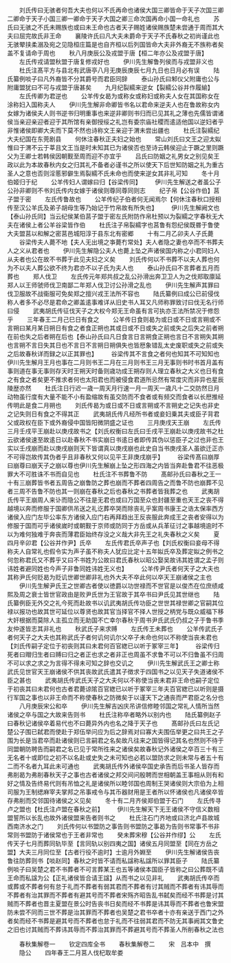 <!-- { "loadSidebar": true } -->
　　刘氏传曰无骇者何吾大夫也何以不氏再命也诸侯大国三卿皆命于天子次国三卿二卿命于天子小国三卿一卿命于天子大国之卿三命次国再命小国一命礼也
　　苏氏曰无骇之不氏未赐族也或曰未王命也古者天子赐姓诸侯赐族楚未尝通于周而其大夫曰屈完故氏非王命
　　襄陵许氏曰凡大夫未爵命于天子不氏春秋之初尚谨此也无骇翚挟柔溺及宛之见隐桓庄篇是也自齐桓以后列国皆命大夫非外裔无不族称者矣盖不复请命于周也
　　秋八月庚辰公及戎盟于唐【桓二年亦公及戎盟于唐】
　　左氏传戎请盟秋盟于唐复修戎好也
　　伊川先生解鲁列侯而与戎盟非义也
　　杜氏注髙平方与县北有武唐亭八月无庚辰庚辰七月九日也日月必有误
　　陆氏纂例啖子曰凡外裔皆不分其爵号而君臣同辞
　　泰山孙氏曰邾仪父附庸也公与附庸盟犹曰不可与戎盟于唐甚矣
　　九月纪裂繻来逆女【裂繻公谷并作履緰】
　　左氏传卿为君逆也
　　公羊传女曷为或称女或称妇或称夫人女在其国称女在涂称妇入国称夫人
　　伊川先生解非命卿皆书名以君命来逆夫人也在鲁故称女内女嫁为诸侯夫人则书逆书归明重事也来逆非卿则书归而已见其礼之薄也先儒皆谓诸侯当亲迎亲迎者迎于其所馆有亲御授绥之礼岂有委宗庙社稷而逺适他国以逆妇者乎非惟诸侯即卿大夫而下莫不然也诗称文王亲迎于渭未尝出疆也
　　杜氏注裂繻纪大夫纪国在东莞剧县
　　何休注春秋正夫妇之始也
　　常山刘氏曰文王之迎太姒惟曰于渭不云于莘且文王当是时未知其已为诸侯否也至诗云韩侯迎止于蹶之里则蹶父为王卿士若韩侯因朝觐至周而迎不亦宜乎
　　吕氏曰防姻之礼男女之别见矣王政以此为本故春秋内女之归其礼不备者必谨书之所以使天下后世知防姻之礼为重古圣人之意也否则淫慝邪僻生焉裂繻不氏未命也而使来逆女其非礼可知
　　冬十月伯姬归于纪
　　公羊传妇人谓嫁曰归【谷梁传同】
　　伊川先生解送之者虽公子公孙非卿则不书刘氏传内女嫁于诸侯则尊同尊同则志
　　纪子帛【公谷作伯】莒子盟于密
　　左氏传鲁故也
　　公羊传纪子伯者何无闻焉尔【何休注春秋口授相传至汉公羊氏及弟子胡母生等乃始记于竹帛故有所失也】
　　伊川先生解阙文也【泰山孙氏同】当云纪侯某伯莒子盟于密左氏附防作帛杜预以为裂繻之字春秋无大夫在诸侯上者公羊谷梁皆作伯
　　杜氏注子帛裂繻字也莒鲁有怨纪侯既昬于鲁使大夫盟莒以和解之密莒邑城阳淳于县东北有密郷
　　十有二月乙卯夫人子氏薨
　　谷梁传夫人薨不地【夫人无出境之亊薨冇常处】夫人者隐之妻也卒而不书葬夫人之义从君者也
　　伊川先生解隐公夫人也薨上坠之声诸侯国内称之小君同妇人从夫者也公在故不书葬于此见夫妇之义矣
　　刘氏传何以不书葬不以夫人葬也何为不以夫人葬公欲不终为君亦不以子氏为夫人也
　　泰山孙氏曰不言葬者五月而葬也
　　郑人伐卫
　　左氏传元年郑共叔之乱公孙滑出奔卫卫人为之伐郑取廪延郑人以王师虢师伐卫南鄙二年郑人伐卫讨公孙滑之乱也
　　伊川先生解声其罪曰伐卫服故不战衞服可免矣郑之擅兴戎王法所不容也
　　陆氏纂例曰成公已前侵伐称人者多不必尽是君命之卿盖逺事难详从旧史书人耳又凡师称罪致讨曰伐无名行师曰侵
　　武夷胡氏传征伐天子之大权今郑无王命虽有言可执亦王法所禁况于修怨乎
　　三年春王二月己巳日有食之
　　公羊传日食则曷为或日或不日或言朔或不言朔曰某月某日朔日有食之者食正朔也其或日或不日或失之前或失之后失之前者朔在前也失之后者朔在后也【泰山孙氏曰凡日食言日言朔食正朔也言日不言朔失其朔也言朔不言日失其日也不言日不言朔日朔俱失也皆厯象错乱太史废职或失之前或失之后故春秋详而録之以正其罪也】
　　谷梁传其不言食之者何也知其不可知知也伊川先生解月王月也事在二月则书王二月在三月则书王三月无事则书时书首月盖有事则道在事无事则存天时王朔天时备则歳功成王朔存则人理立春秋之大义也日有食之有食之者矣更不推求者何也太阳君也而被侵食君道所忌然有常度灾而非异也星辰陵歴亦然
　　杜氏注日行迟一歳一周天月行速一月一周天一歳凡十二交防然日月动物虽行度有大量不能不小有盈缩故有虽交防而不食者或有频交而食者以长厯推经传明此是食二月朔也
　　刘氏传曷为或日或不日或言朔或不言朔史之记失也非史之记失则日有食之不得其正
　　武夷胡氏传凡经所书者或妾妇乗其夫或臣子背君父或政权在臣下或外裔侵中国皆阳微阴盛之证也
　　三月庚戌天王崩
　　左氏传三月壬戌平王崩赴以庚戌故书之【刘氏权衡曰左氏曰壬戌平王崩赴以庚戌故书之杜云欲诸侯速至故逺日以赴春秋不书实崩日书逺日者即传其伪以惩臣子之过也非也王实以壬戌崩而赴以庚戌崩则天下皆谓真以庚戌崩也此史自当书庚戌圣人虽欲迁正亦不可得岂故传其伪者乎且非春秋又何以见平王非庚戌崩乎】
　　谷梁传髙曰崩厚曰崩尊曰崩天子之崩以尊也伊川先生解崩上坠之形四海之内皆当奔赴鲁君不往恶极罪大不可胜诛不书而自见也
　　杜氏注不书葬鲁不防
　　髙邮孙氏曰春秋之王一十有三崩葬皆书者五周告之崩鲁防之葬也崩而不葬者四周告之而鲁不防也崩葬不见者三周不告鲁不防也其一则崩在春秋之后也春秋之书葬者皆我葬之也
　　武夷胡氏传平王崩周人来讣而隐公不往是无君也或曰万国至众也封疆至重也天王之丧不得越境以奔而修服于国卿供吊送之礼讫葬卒哭而除丧礼乎案周书康王之诰太保率西方诸侯入应门左毕公率东方诸侯入应门右再拜趋出王反丧服此奔成王之丧者安得以为修服于国而可乎诸侯嵗时或朝觐于京师或防同于方岳或从兵革征讨之事越境逾时不以为难何独难于奔丧而薄君臣始终存没之义哉大非先王之礼失春秋之义矣
　　夏四月辛卯君【公谷并作尹】氏卒
　　左氏传君氏卒声子也【刘氏权衡曰妾母不得称夫人自常礼也假令实为声子虽不称夫人犹应比定十五年姒氏卒及葬定姒之例书之何忽称君氏又不葬乎又曰不书姓为公故曰君氏春秋以昭公娶吴故讳其姓谓之孟子则讳姓者避同姓也今声子非鲁同姓讳姓无义也】
　　公羊传尹氏者何天子之大夫也其称尹氏何贬曷为贬讥世卿世卿非礼也外大夫不卒此何以卒天王崩诸侯之主也
　　伊川先生解尹氏王之世卿古者使以徳爵以功世禄而不世官是以俊杰在位庶绩咸熙及周之衰士皆世官政由是败尹氏世为王官故于其卒书曰尹氏见其世继也
　　陆氏纂例臣无外交之礼今死而赴故书以讥武夷胡氏传功臣之世世其禄世卿之官嗣其位禄以报功也故其世可延位以尊贤也故其官当择官不择人世授之柄党与既众威福下移大奸根据而莫除人主孤立而无助国不亡幸尔春秋于周书尹氏武氏仍叔之子于鲁书季友仲遂皆志其非礼也
　　秋武氏子来求赙
　　左氏传王未葬也
　　公羊传武氏子者何天子之大夫也其称武氏子者何讥何讥尔父卒子未命也何以不称使当丧未君也【刘氏传嗣子定位于初丧则其曰未君何百官緫已以听于冢宰三年】
　　谷梁传归死者曰赗归生者曰赙曰归之者正也求之者非正也周虽不求鲁不可以不归鲁虽不归周不可以求之求之为言得不得未可知之辞也交讥之
　　伊川先生解武氏王之卿士称武氏见世官天王崩诸侯不供其丧故武氏遣其子徴求于四国书之以见天子失道诸侯不臣之甚也
　　武夷胡氏传武氏天子之大夫何以不称使当丧未君非王命也嗣子定位于初丧其曰未君何也古者君薨谅隂百官緫已以听于冢宰三年夫百官緫已以听则是摄行军国之事也以非王命而不称使春秋之防微矣于以谨天下之通丧而严君臣之名分也
　　八月庚辰宋公和卒
　　伊川先生解吉凶庆吊讲信修睦邻国之常礼人情所当然诸侯之卒与国之大故来告则书
　　杜氏注称卒者略外以别内也
　　陆氏纂例赵子曰春秋记诸侯卒着易代也不曰薨异外内也名之降于天子也
　　髙邮孙氏曰左氏记楚公子围已弑君而使赴于郑伍举问应为后之辞焉对曰寡大夫围伍举更之曰共王之子围为长是当君卒而赴诸侯则已言嗣君之名矣故凡往来之国皆得记其名也然则不待于同盟朝防聘告而嗣君之名已见于常所徃来之诸侯矣故春秋记外诸侯之卒百三十有三无名者十或即位之初不以名赴或史失之未可知也必若以盟防求之则未常与者五十有二而不名者九耳此未可通也
　　武夷胡氏传外诸侯卒国史承告而后书圣人皆存而弗削曷为弗削春秋天子之事也古者诸侯之邦交间问殷聘而世相朝盖王事相从则有和好之情及告终易代则有吊恤之礼是诸侯所以睦邻国也周制王哭诸侯则大宗伯为上相司服为王制缌麻宰夫掌邦之吊事戒令与其币器财用是王者所以怀诸侯也凡诸侯卒皆存弗削而交邻国待诸侯之义见矣
　　冬十有二月齐侯郑伯盟于石门
　　左氏传寻卢之盟也【杜氏注卢盟在春秋之前】
　　伊川先生解天下无王诸侯不守信义数相盟誓所以长乱也故外诸侯盟来告者则书之
　　杜氏注石门齐地或曰济北卢县故城西南济水之门
　　刘氏传何以书盟防之事告则书盟防之事曷为告则书常事不书非常则书盟防于诸侯常也于王者非常也
　　癸未葬宋穆【公谷并作缪】公
　　左氏传天子七月而葬同轨毕至【言同轨以别四夷之国】诸侯五月同盟至【同在方岳之盟】大夫三月同位至【古者行役不逾时】士逾月外婣至
　　伊川先生解诸侯告丧鲁往防葬则书【啖赵同】春秋之时皆不请而私諡称私諡所以罪其臣子
　　陆氏纂例啖子曰吴楚之君不书葬者不可言葬某王也五等诸侯本国臣子皆称之曰公葬既不请王命而私諡为公【正礼诸侯皆合请王諡】从而书之以见非礼
　　武夷胡氏传卒而或葬或不葬者何有怠于礼而不葬者有弱其君而不葬者有讨其贼而不葬者有讳其辱而不葬者有治其罪而不葬者有避其号而不葬者宋殇齐昭告乱书弑矣而经不书葬是讨其贼而不葬者也晋主夏盟在景公时告丧书日矣而经不书葬是讳其辱而不葬者也鲁宋盟防未尝不同而三世不葬是治其罪而不葬者也吴楚之君书卒者十亦有亲送于西门之外者矣而经不书葬是避其号而不葬者也怠于礼而不往弱其君而不防无其事阙其文鲁史之旧也讨其贼而不葬讳其辱而不葬治其罪而不葬避其号而不葬圣人所削春秋之法也

　　春秋集解卷一
　　钦定四库全书
　　春秋集解卷二
　　宋　吕本中　撰
　　隐公
　　四年春王二月莒人伐杞取牟娄
